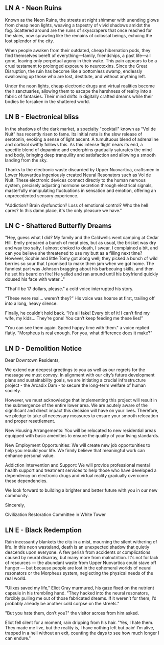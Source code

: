 ## LN A - Neon Ruins

Known as the Neon Ruins, the streets at night shimmer with unending glows from cheap neon lights, weaving a tapestry of vivid shadows amidst the fog. Scattered around are the ruins of skyscrapers that once reached for the skies, now sprawling like the remains of colossal beings, echoing the lost splendor of the city.

When people awaken from their outdated, cheap hibernation pods, they find themselves bereft of everything—family, friendships, a past life—all gone, leaving only perpetual agony in their wake. This pain appears to be a cruel testament to prolonged exposure to neurotoxins. Since the Great Disruption, the ruin has become like a bottomless swamp, endlessly swallowing up those who are lost, destitute, and without anything left.

Under the neon lights, cheap electronic drugs and virtual realities become their sanctuaries, allowing them to escape the harshness of reality into a fabric of fantasies. Their mind drifts in digitally crafted dreams while their bodies lie forsaken in the shattered world.


## LN B - Electronical bliss

In the shadows of the dark market, a specialty "cocktail" known as "Vol de Nuit" has recently risen to fame. Its initial note is the slow release of serotonin, evoking a sense of light ascent. A tumultuous blend of adrenaline and cortisol swiftly follows this. As this intense flight nears its end, a specific blend of dopamine and endorphins gradually saturates the mind and body, bringing deep tranquility and satisfaction and allowing a smooth landing from the sky.

Thanks to the electronic waste discarded by Upper Nuovartica, craftsmen in Lower Nuovartica ingeniously created Neural Resonators such as Vol de Nuit. These electronic devices connect directly to the human nervous system, precisely adjusting hormone secretion through electrical signals, masterfully manipulating fluctuations in sensation and emotion, offering an unprecedented sensory experience.

"Addiction? Brain dysfunction? Loss of emotional control? Who the hell cares? In this damn place, it's the only pleasure we have."


## LN C - Shattered Butterfly Dreams

"Hey, guess what I did? My family and the Caldwells went camping at Cedar Hill. Emily prepared a bunch of meat pies, but as usual, the brisket was dry and way too salty. I almost choked to death, I swear. I complained a bit, and can you believe she threatened to use my butt as a filling next time? However, Sophie and little Tomy got along well; they picked a bunch of wild berries so sour that I promised to make them jam when we got home. The funniest part was Johnson bragging about his barbecuing skills, and then he set his beard on fire! He yelled and ran around until his boyfriend quickly doused his face with water..."

"That'll be 17 dollars, please." a cold voice interrupted his story.

“These were real… weren’t they?” His voice was hoarse at first, trailing off into a long, heavy silence.

Finally, he couldn’t hold back. “It’s all fake! Every bit of it! I can’t find my wife, my kids… They’re gone! You can’t keep feeding me these lies!”

"You can see them again. Spend happy time with them." a voice replied flatly. "Morpheus is real enough. For you, what difference does it make?"


## LN D - Demolition Notice

Dear Downtown Residents,

We extend our deepest greetings to you as well as our regrets for the message we must convey. In alignment with our city’s future development plans and sustainability goals, we are initiating a crucial infrastructure project - the Arcadix Dam - to secure the long-term welfare of human society.

However, we must acknowledge that implementing this project will result in the submergence of the entire lower area. We are acutely aware of the significant and direct impact this decision will have on your lives. Therefore, we pledge to take all necessary measures to ensure your smooth relocation and proper resettlement.

New Housing Arrangements: You will be relocated to new residential areas equipped with basic amenities to ensure the quality of your living standards.

New Employment Opportunities: We will create new job opportunities to help you rebuild your life. We firmly believe that meaningful work can enhance personal value.

Addiction Intervention and Support: We will provide professional mental health support and treatment services to help those who have developed a dependency on electronic drugs and virtual reality gradually overcome these dependencies.

We look forward to building a brighter and better future with you in our new community.

Sincerely,

Civilization Restoration Committee in White Tower


## LN E - Black Redemption

Rain incessantly blankets the city in a mist, mourning the silent withering of life. In this neon wasteland, death is an unexpected shadow that quietly descends upon everyone. A few perish from accidents or complications caused by neural disarray, but many more from malnutrition. It's not for lack of resources — the abundant waste from Upper Nuovartica could stave off hunger — but because people are lost in the ephemeral worlds of neural resonators or the Morpheus system, neglecting the physical needs of the real world.

"Ulixes saved my life," Eliot Gray murmured, his gaze fixed on the nutrient capsule in his trembling hand. "They hacked into the neural resonators, forcibly pulling me out of those fabricated dreams. If it weren’t for them, I’d probably already be another cold corpse on the streets."

"But you hate them, don’t you?" the visitor across from him asked.

Eliot fell silent for a moment, rain dripping from his hair. "Yes, I hate them. They made me live, but the reality is, I have nothing left but pain! I’m alive, trapped in a hell without an exit, counting the days to see how much longer I can endure."
